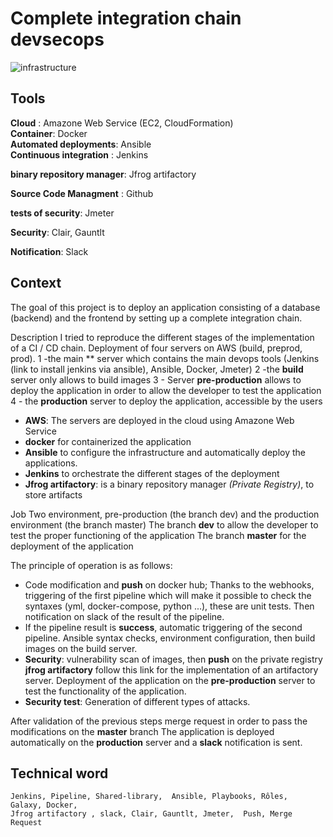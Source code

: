 # Complete integration chain devsecops

![infrastructure](https://user-images.githubusercontent.com/50138085/90188810-62d5f280-ddbc-11ea-97ca-88006cfcd2c5.PNG)


## Tools
 **Cloud** : Amazone Web Service (EC2, CloudFormation)  
 **Container**: Docker  
 **Automated deployments**: Ansible  
 **Continuous integration** : Jenkins  
 
 **binary repository manager**: Jfrog artifactory
 
 **Source Code Managment** : Github
 
 **tests of security**: Jmeter
 
 **Security**: Clair, Gauntlt
 
 **Notification**: Slack

## Context

The goal of this project is to deploy an application consisting of a database (backend) and the frontend by setting up a complete integration chain.

Description
I tried to reproduce the different stages of the implementation of a CI / CD chain.
Deployment of four servers on AWS (build, preprod, prod).
1 -the main ** server which contains the main devops tools (Jenkins (link to install jenkins via ansible), Ansible, Docker, Jmeter)
2 -the **build** server only allows to build images
3 - Server **pre-production** allows to deploy the application in order to allow the developer to test the application
4 - the **production** server to deploy the application, accessible by the users

* **AWS**: The servers are deployed in the cloud using Amazone Web Service
* **docker** for containerized the application
* **Ansible** to configure the infrastructure and automatically deploy the applications.
* **Jenkins** to orchestrate the different stages of the deployment
* **Jfrog artifactory**: is a binary repository manager *(Private Registry)*, to store artifacts

Job
Two environment, pre-production (the branch dev) and the production environment (the branch master)
The branch **dev** to allow the developer to test the proper functioning of the application
The branch **master** for the deployment of the application

The principle of operation is as follows:

* Code modification and **push** on docker hub;
  Thanks to the webhooks, triggering of the first pipeline which will make it possible to check the syntaxes (yml, docker-compose, python ...), these are unit tests.
  Then notification on slack of the result of the pipeline.
* If the pipeline result is **success**, automatic triggering of the second pipeline.
  Ansible syntax checks, environment configuration, then build images on the build server.
* **Security**: vulnerability scan of images, then **push** on the private registry **jfrog artifactory**
  follow this link for the implementation of an artifactory server.
  Deployment of the application on the **pre-production** server to test the functionality of the application.
* **Security test**: Generation of different types of attacks.

After validation of the previous steps merge request in order to pass the modifications on the **master** branch
The application is deployed automatically on the **production** server and a **slack** notification is sent.

## Technical word

```
Jenkins, Pipeline, Shared-library,  Ansible, Playbooks, Rôles, Galaxy, Docker, 
Jfrog artifactory , slack, Clair, Gauntlt, Jmeter,  Push, Merge Request
```
